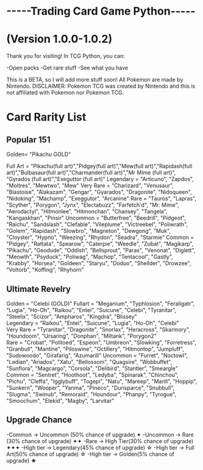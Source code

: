 # -----Trading Card Game Python-----                     
# (Version 1.0.0-1.0.2)

Thank you for visiting!
In TCG Python, you can:

-Open packs
-Get rare stuff
-See what you have

This is a BETA, so I will add more stuff soon! 
All Pokemon are made by Nintendo. 
DISCLAIMER: Pokemon TCG was created by Nintendo and this is not affiliated with Pokemon nor Pokemon TCG.

# Card Rarity List
## Popular 151

Golden= "Pikachu GOLD"

Full Art = "Pikachu(full art)","Pidgey(full art)","Mew(full art)","Rapidash(full art)","Bulbasaur(full art)","Charmander(full art)","Mr Mime (full art)", "Gyrados (full art)","Exeguttor (full art)"
Legendary = "Articuno", "Zapdos", "Moltres", "Mewtwo", "Mew"
Very Rare = "Charizard", "Venusaur", "Blastoise", "Alakazam", "Gengar", "Gyarados", "Dragonite", "Nidoqueen", "Nidoking", "Machamp", "Exeggutor", "Arcanine"
Rare = "Tauros", "Lapras", "Scyther", "Porygon", "Jynx", "Electabuzz", "Farfetch'd", "Mr. Mime", "Aerodactyl", "Hitmonlee", "Hitmonchan", "Chansey", "Tangela", "Kangaskhan", "Pinsir"
Uncommon = "Butterfree", "Beedrill", "Pidgeot", "Raichu", "Sandslash", "Clefable", “Vileplume", "Victreebel", "Poliwrath", "Golem", "Rapidash", "Slowbro", "Magneton", "Dewgong", "Muk", "Cloyster", "Hypno", "Weezing", "Rhydon", "Seadra", "Starmie"
Common = "Pidgey", "Rattata", "Spearow", "Caterpie", "Weedle", "Zubat", "Magikarp", "Pikachu", "Geodude", "Oddish", "Bellsprout", "Paras", "Venonat", "Diglett", "Meowth", "Psyduck", "Poliwag", "Machop", "Tentacool", "Gastly", "Krabby", "Horsea", "Goldeen", "Staryu", "Doduo", "Shellder", "Drowzee", "Voltorb", "Koffing", "Rhyhorn"

## Ultimate Revelry

Golden = "Celebi (GOLD)"
Fullart = "Meganium", "Typhlosion", "Feraligatr", "Lugia", "Ho-Oh", "Raikou", "Entei", "Suicune", "Celebi", "Tyranitar",  "Steelix", "Scizor", "Ampharos", "Kingdra", "Blissey"  
Legendary = "Raikou", "Entei", "Suicune", "Lugia", "Ho-Oh", "Celebi"   
Very Rare = "Tyranitar", "Dragonite", "Snorlax", "Heracross", "Skarmory",  "Houndoom", "Ursaring", "Donphan", "Miltank", "Porygon2"   
Rare = "Crobat", "Politoed", "Espeon", "Umbreon", "Slowking", "Forretress", "Granbull", "Mantine", "Piloswine", "Octillery",  "Hitmontop", "Jumpluff", "Sudowoodo", "Girafarig", "Azumarill"
Uncommon = "Furret", "Noctowl", "Ledian", "Ariados", "Xatu", "Bellossom", "Quagsire", "Wobbuffet", "Sunflora", "Magcargo", "Corsola", "Delibird", "Stantler", "Smeargle"  
Common = "Sentret", "Hoothoot", "Ledyba", "Spinarak", "Chinchou", "Pichu", "Cleffa", "Igglybuff", "Togepi", "Natu", "Mareep", "Marill", "Hoppip", "Sunkern", "Wooper", "Yanma", "Pineco", "Dunsparce", "Snubbull", "Slugma", "Swinub", "Remoraid", "Houndour", "Phanpy", "Tyrogue", "Smoochum", "Elekid", "Magby", "Larvitar"           

## Upgrade Chance

-Common -> Uncommon (50% chance of upgrade) ✦
-Uncommon -> Rare (30% chance of upgrade) ✦✦
-Rare -> High Tier(30% chance of upgrade) ✦✦✦
-High tier -> Legendary(45% chance of upgrade) ☆
-High tier -> Full Art(50% chance of upgrade) ☆
-High tier -> Golden(5% chance of upgrade) ★
